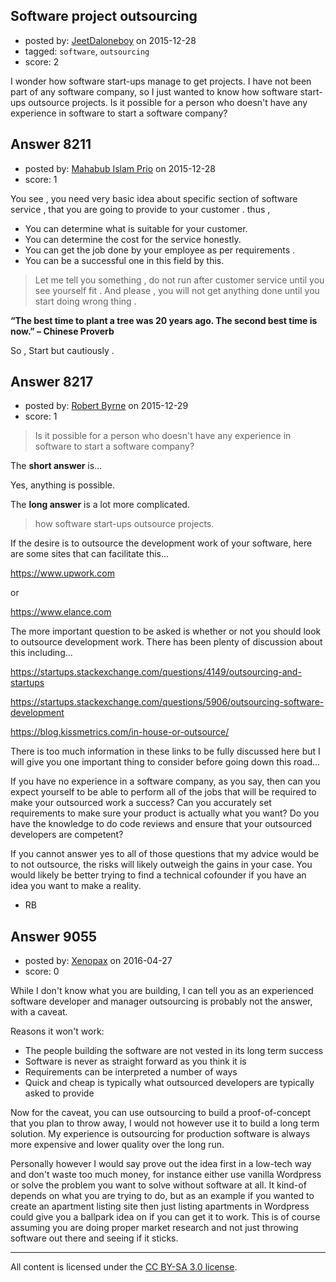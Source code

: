 ## Software project outsourcing

- posted by: [JeetDaloneboy](https://stackexchange.com/users/3831830/jeetdaloneboy) on 2015-12-28
- tagged: `software`, `outsourcing`
- score: 2

I wonder how software start-ups manage to get projects.
I have not been part of any software company, so I just wanted to know how software start-ups outsource projects. Is it possible for a person who doesn't have any experience in software to start a software company?


## Answer 8211

- posted by: [Mahabub Islam Prio](https://stackexchange.com/users/3971990/mahabub-islam-prio) on 2015-12-28
- score: 1

You see , you need very basic idea about specific section of software service , that you are going to provide to your customer . thus , 

 - You can determine what is suitable for your customer.
 - You can determine the cost for the service honestly.
 - You can get the job done by your employee as per requirements .
 - You can be a successful one in this field by this.

> Let me tell you something , do not run after customer service until
> you see yourself fit . And please , you will not get anything done
> until you start doing wrong thing .

**“The best time to plant a tree was 20 years ago. The second best time is now.” – Chinese Proverb**

So , Start but cautiously .


## Answer 8217

- posted by: [Robert Byrne](https://stackexchange.com/users/5232876/robert-byrne) on 2015-12-29
- score: 1

> Is it possible for a person who doesn't have any experience in software to start a software company?

The **short answer** is...

Yes, anything is possible.

The **long answer** is a lot more complicated.

> how software start-ups outsource projects.

If the desire is to outsource the development work of your software, here are some sites that can facilitate this...

https://www.upwork.com

or

https://www.elance.com

The more important question to be asked is whether or not you should look to outsource development work. There has been plenty of discussion about this including...

https://startups.stackexchange.com/questions/4149/outsourcing-and-startups

https://startups.stackexchange.com/questions/5906/outsourcing-software-development

https://blog.kissmetrics.com/in-house-or-outsource/

There is too much information in these links to be fully discussed here but I will give you one important thing to consider before going down this road...

If you have no experience in a software company, as you say, then can you expect yourself to be able to perform all of the jobs that will be required to make your outsourced work a success? Can you accurately set requirements to make sure your product is actually what you want? Do you have the knowledge to do code reviews and ensure that your outsourced developers are competent?

If you cannot answer yes to all of those questions that my advice would be to not outsource, the risks will likely outweigh the gains in your case. You would likely be better trying to find a technical cofounder if you have an idea you want to make a reality.

- RB


## Answer 9055

- posted by: [Xenopax](https://stackexchange.com/users/306985/xenopax) on 2016-04-27
- score: 0

While I don't know what you are building, I can tell you as an experienced software developer and manager outsourcing is probably not the answer, with a caveat.

Reasons it won't work:

 * The people building the software are not vested in its long term success
 * Software is never as straight forward as you think it is
 * Requirements can be interpreted a number of ways
 * Quick and cheap is typically what outsourced developers are typically asked to provide

Now for the caveat, you can use outsourcing to build a proof-of-concept that you plan to throw away, I would not however use it to build a long term solution. My experience is outsourcing for production software is always more expensive and lower quality over the long run.

Personally however I would say prove out the idea first in a low-tech way and don't waste too much money, for instance either use vanilla Wordpress or solve the problem you want to solve without software at all. It kind-of depends on what you are trying to do, but as an example if you wanted to create an apartment listing site then just listing apartments in Wordpress could give you a ballpark idea on if you can get it to work. This is of course assuming you are doing proper market research and not just throwing software out there and seeing if it sticks.



---

All content is licensed under the [CC BY-SA 3.0 license](https://creativecommons.org/licenses/by-sa/3.0/).

